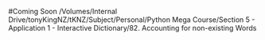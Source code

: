 #Coming Soon
/Volumes/Internal Drive/tonyKingNZ/tKNZ/Subject/Personal/Python Mega Course/Section 5 - Application 1 - Interactive Dictionary/82. Accounting for non-existing Words
